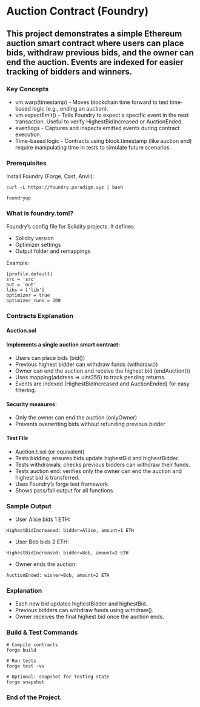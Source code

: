 # Auction Contract (Foundry)


## This project demonstrates a simple Ethereum auction smart contract where users can place bids, withdraw previous bids, and the owner can end the auction. Events are indexed for easier tracking of bidders and winners.

### Key Concepts

- vm.warp(timestamp) - Moves blockchain time forward to test time-based logic (e.g., ending an auction).
- vm.expectEmit() - Tells Foundry to expect a specific event in the next transaction. Useful to verify HighestBidIncreased or AuctionEnded.
- eventlogs - Captures and inspects emitted events during contract execution.
- Time-based logic - Contracts using block.timestamp (like auction end) require manipulating time in tests to simulate future scenarios.

### Prerequisites

Install Foundry (Forge, Cast, Anvil):

```shell
curl -L https://foundry.paradigm.xyz | bash

foundryup
```

### What is foundry.toml?

Foundry’s config file for Solidity projects. It defines:
- Solidity version
- Optimizer settings
- Output folder and remappings

Example:

```shell
[profile.default]
src = 'src'
out = 'out'
libs = ['lib']
optimizer = true
optimizer_runs = 200
```



### Contracts Explanation

#### Auction.sol

#### Implements a single auction smart contract:
- Users can place bids (bid())
- Previous highest bidder can withdraw funds (withdraw())
- Owner can end the auction and receive the highest bid (endAuction())
- Uses mapping(address => uint256) to track pending returns.
- Events are indexed (HighestBidIncreased and AuctionEnded) for easy filtering.

#### Security measures:
- Only the owner can end the auction (onlyOwner)
- Prevents overwriting bids without refunding previous bidder

#### Test File
- Auction.t.sol (or equivalent)
- Tests bidding: ensures bids update highestBid and highestBidder.
- Tests withdrawals: checks previous bidders can withdraw their funds.
- Tests auction end: verifies only the owner can end the auction and highest bid is transferred.
- Uses Foundry’s forge test framework.
- Shows pass/fail output for all functions.


### Sample Output

- User Alice bids 1 ETH:
```shell
HighestBidIncreased: bidder=Alice, amount=1 ETH
```

- User Bob bids 2 ETH:
```shell
HighestBidIncreased: bidder=Bob, amount=2 ETH
```

- Owner ends the auction:
```shell
AuctionEnded: winner=Bob, amount=2 ETH
```

### Explanation

- Each new bid updates highestBidder and highestBid.
- Previous bidders can withdraw funds using withdraw().
- Owner receives the final highest bid once the auction ends.

### Build & Test Commands

```shell
# Compile contracts
forge build

# Run tests
forge test -vv

# Optional: snapshot for testing state
forge snapshot
```

### End of the Project.



